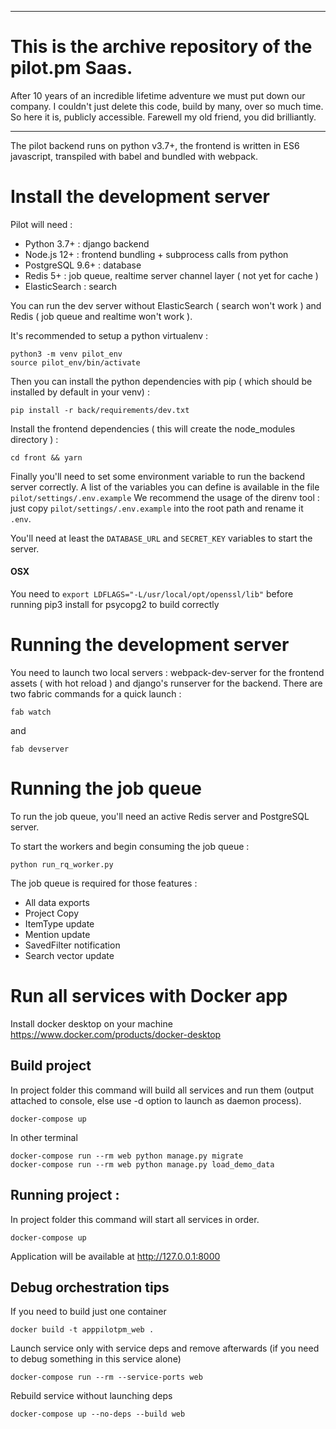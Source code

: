 *******************
# This is the archive repository of the pilot.pm Saas.
After 10 years of an incredible lifetime adventure we must put down our company.
I couldn't just delete this code, build by many, over so much time.
So here it is, publicly accessible.
Farewell my old friend, you did brilliantly.
*******************


The pilot backend runs on python v3.7+, the frontend is written in ES6 javascript, transpiled with babel and bundled with webpack.

# Install the development server

Pilot will need :
 - Python 3.7+ : django backend
 - Node.js 12+ : frontend bundling + subprocess calls from python
 - PostgreSQL 9.6+ : database
 - Redis 5+ : job queue, realtime server channel layer ( not yet for cache )
 - ElasticSearch : search
 
You can run the dev server without ElasticSearch ( search won't work ) and Redis ( job queue and realtime won't work ).

It's recommended to setup a python virtualenv :

```
python3 -m venv pilot_env
source pilot_env/bin/activate
```

Then you can install the python dependencies with pip ( which should be installed by default in your venv) :

```
pip install -r back/requirements/dev.txt
```

Install the frontend dependencies ( this will create the node_modules directory ) :

```
cd front && yarn
```

Finally you'll need to set some environment variable to run the backend server correctly.
A list of the variables you can define is available in the file `pilot/settings/.env.example`
We recommend the usage of the direnv tool : just copy `pilot/settings/.env.example` into the root path and rename it `.env`.

You'll need at least the `DATABASE_URL` and `SECRET_KEY` variables to start the server.

#### OSX

You need to `export LDFLAGS="-L/usr/local/opt/openssl/lib"` before running pip3 install for psycopg2 to build correctly


# Running the development server

You need to launch two local servers : webpack-dev-server for the frontend assets ( with hot reload ) and django's runserver for the backend.
There are two fabric commands for a quick launch :

```
fab watch
```
and
```
fab devserver
```

# Running the job queue

To run the job queue, you'll need an active Redis server and PostgreSQL server.

To start the workers and begin consuming the job queue :

```
python run_rq_worker.py
```

The job queue is required for those features :
 
 - All data exports
 - Project Copy
 - ItemType update
 - Mention update
 - SavedFilter notification
 - Search vector update

# Run all services with Docker app

Install docker desktop on your machine
https://www.docker.com/products/docker-desktop

## Build project
In project folder this command will build all services and run them (output attached to console, else use -d option to launch as daemon process). 
```
docker-compose up
```
In other terminal
```
docker-compose run --rm web python manage.py migrate
docker-compose run --rm web python manage.py load_demo_data
```


## Running project : 

In project folder this command will start all services in order.
```
docker-compose up
```
Application will be available at http://127.0.0.1:8000

## Debug orchestration tips

If you need to build just one container
```
docker build -t apppilotpm_web .
```

Launch service only with service deps and remove afterwards (if you need to debug something in this service alone)
```
docker-compose run --rm --service-ports web
```

Rebuild service without launching deps
```
docker-compose up --no-deps --build web
```
